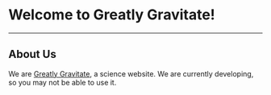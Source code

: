 # Welcome to Greatly Gravitate!
---
## About Us
We are [Greatly Gravitate](https://greatlygravitate.github.io/), a science website. We are currently developing, so you may not be able to use it.

